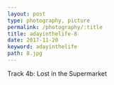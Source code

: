 ```yaml
---
layout: post
type: photography, picture
permalink: /photography/:title
title: adayinthelife-8
date: 2017-11-20
keyword: adayinthelife
path: 8.jpg
---
```


Track 4b: Lost in the Supermarket
